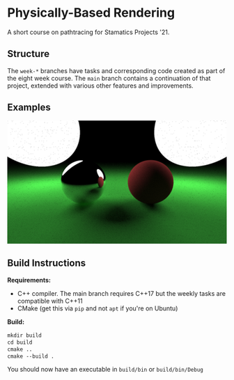# Physically-Based Rendering

A short course on pathtracing for Stamatics Projects '21.

## Structure

The `week-*` branches have tasks and corresponding code created as part of the eight week course. The `main` branch contains a continuation of that project, extended with various other features and improvements.

## Examples

![1024](screenshots/out_1024_spp.png)

## Build Instructions

**Requirements:**
- C++ compiler. The main branch requires C++17 but the weekly tasks are compatible with C++11
- CMake (get this via `pip` and not `apt` if you're on Ubuntu)

**Build:**

```
mkdir build
cd build
cmake ..
cmake --build .
```

You should now have an executable in `build/bin` or `build/bin/Debug`
